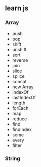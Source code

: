 ## learn js

### Array

- push
- pop
- shift
- unshift
- sort
- reverse
- join
- slice
- splice
- concat
- new Array
- indexOf
- lastIndexOf
- length
- forEach
- map
- reduce
- find
- findIndex
- some
- every
- filter

### String
